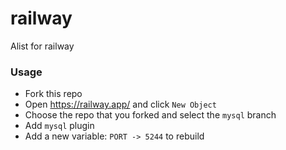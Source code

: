 # railway
Alist for railway

### Usage
- Fork this repo
- Open https://railway.app/ and click `New Object`
- Choose the repo that you forked and select the `mysql` branch
- Add `mysql` plugin
- Add a new variable: `PORT -> 5244` to rebuild
